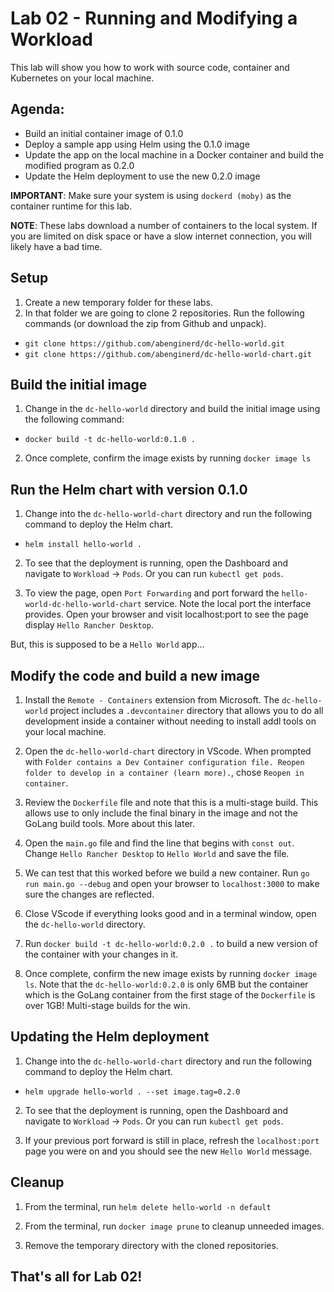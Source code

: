 # Lab 02 - Running and Modifying a Workload

This lab will show you how to work with source code, container and Kubernetes on your local machine.

## Agenda:

- Build an initial container image of 0.1.0
- Deploy a sample app using Helm using the 0.1.0 image
- Update the app on the local machine in a Docker container and build the modified program as 0.2.0
- Update the Helm deployment to use the new 0.2.0 image

**IMPORTANT**: Make sure your system is using `dockerd (moby)` as the container runtime for this lab.

**NOTE**: These labs download a number of containers to the local system. If you are limited on disk space or have a slow internet connection, you will likely have a bad time.

## Setup

1. Create a new temporary folder for these labs.
2. In that folder we are going to clone 2 repositories. Run the following commands (or download the zip from Github and unpack).

- `git clone https://github.com/abenginerd/dc-hello-world.git`
- `git clone https://github.com/abenginerd/dc-hello-world-chart.git`


## Build the initial image

1. Change in the `dc-hello-world` directory and build the initial image using the following command:

- `docker build -t dc-hello-world:0.1.0 .`

2. Once complete, confirm the image exists by running `docker image ls`

## Run the Helm chart with version 0.1.0

1. Change into the `dc-hello-world-chart` directory and run the following command to deploy the Helm chart.

- `helm install hello-world .`

2. To see that the deployment is running, open the Dashboard and navigate to `Workload` -> `Pods`. Or you can run `kubectl get pods`.

3. To view the page, open `Port Forwarding` and port forward the `hello-world-dc-hello-world-chart` service.  Note the local port the interface provides. Open your browser and visit localhost:port to see the page display `Hello Rancher Desktop`.

But, this is supposed to be a `Hello World` app...

## Modify the code and build a new image

1. Install the `Remote - Containers` extension from Microsoft. The `dc-hello-world` project includes a `.devcontainer` directory that allows you to do all development inside a container without needing to install addl tools on your local machine.

2. Open the `dc-hello-world-chart` directory in VScode. When prompted with `Folder contains a Dev Container configuration file. Reopen folder to develop in a container (learn more).`, chose `Reopen in container`.

3. Review the `Dockerfile` file and note that this is a multi-stage build. This allows use to only include the final binary in the image and not the GoLang build tools. More about this later.

4. Open the `main.go` file and find the line that begins with `const out`. Change `Hello Rancher Desktop` to `Hello World` and save the file.

5. We can test that this worked before we build a new container. Run `go run main.go --debug` and open your browser to `localhost:3000` to make sure the changes are reflected.

6. Close VScode if everything looks good and in a terminal window, open the `dc-hello-world` directory.

7. Run `docker build -t dc-hello-world:0.2.0 .` to build a new version of the container with your changes in it.

8. Once complete, confirm the new image exists by running `docker image ls`. Note that the `dc-hello-world:0.2.0` is only 6MB but the <none> container which is the GoLang container from the first stage of the `Dockerfile` is over 1GB! Multi-stage builds for the win.

## Updating the Helm deployment

1. Change into the `dc-hello-world-chart` directory and run the following command to deploy the Helm chart.

- `helm upgrade hello-world . --set image.tag=0.2.0`

2. To see that the deployment is running, open the Dashboard and navigate to `Workload` -> `Pods`. Or you can run `kubectl get pods`.

3. If your previous port forward is still in place, refresh the `localhost:port` page you were on and you should see the new `Hello World` message.

## Cleanup

1. From the terminal, run `helm delete hello-world -n default`

2. From the terminal, run `docker image prune` to cleanup unneeded images.

2. Remove the temporary directory with the cloned repositories.


## That's all for Lab 02!